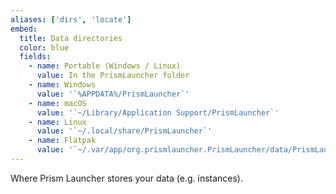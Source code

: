 ```yaml
---
aliases: ['dirs', 'locate']
embed:
  title: Data directories
  color: blue
  fields:
    - name: Portable (Windows / Linux)
      value: In the PrismLauncher folder
    - name: Windows
      value: '`%APPDATA%/PrismLauncher`'
    - name: macOS
      value: '`~/Library/Application Support/PrismLauncher`'
    - name: Linux
      value: '`~/.local/share/PrismLauncher`'
    - name: Flatpak
      value: '`~/.var/app/org.prismlauncher.PrismLauncher/data/PrismLauncher`'
---
```


Where Prism Launcher stores your data (e.g. instances).

